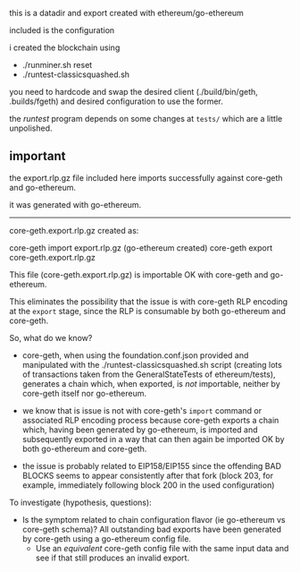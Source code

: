 
this is a datadir and export created with ethereum/go-ethereum

included is the configuration

i created the blockchain using 

- ./runminer.sh reset
- ./runtest-classicsquashed.sh

you need to hardcode and swap the desired client (./build/bin/geth, .builds/fgeth) and
desired configuration to use the former.

the _runtest_ program depends on some changes at `tests/` which are a little unpolished.


## important

the export.rlp.gz file included here imports successfully against core-geth and go-ethereum.

it was generated with go-ethereum.


---


core-geth.export.rlp.gz created as:

core-geth import export.rlp.gz (go-ethereum created)
core-geth export core-geth.export.rlp.gz

This file (core-geth.export.rlp.gz) is importable OK with core-geth and go-ethereum.

This eliminates the possibility that the issue is with core-geth RLP encoding at the `export` stage,
since the RLP is consumable by both go-ethereum and core-geth.



So, what do we know?

- core-geth, when using the foundation.conf.json provided and manipulated with the ./runtest-classicsquashed.sh script
 (creating lots of transactions taken from the GeneralStateTests of ethereum/tests), generates a chain which, when exported,
  is _not_ importable, neither by core-geth itself nor go-ethereum. 

- we know that is issue is not with core-geth's `import` command or associated RLP encoding process because core-geth
  exports a chain which, having been generated by go-ethereum, is imported and subsequently exported in a way that can then
  again be imported OK by both go-ethereum and core-geth.

- the issue is probably related to EIP158/EIP155 since the offending BAD BLOCKS seems to appear consistently after that fork
  (block 203, for example, immediately following block 200 in the used configuration)


To investigate (hypothesis, questions):

- Is the symptom related to chain configuration flavor (ie go-ethereum vs core-geth schema)? All outstanding bad exports
  have been generated by core-geth using a go-ethereum config file. 
    + Use an _equivalent_ core-geth config file with the same input data and see if that still produces an invalid export.

